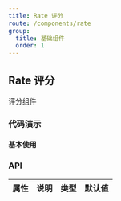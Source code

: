 ```yaml
---
title: Rate 评分
route: /components/rate
group:
  title: 基础组件
  order: 1
---
```


## Rate 评分

评分组件

### 代码演示

#### 基本使用

<code src="./demo/basic.tsx"></code>


### API

| 属性 | 说明 | 类型 | 默认值 |
| ---- | ---- | ---- | ------ |
